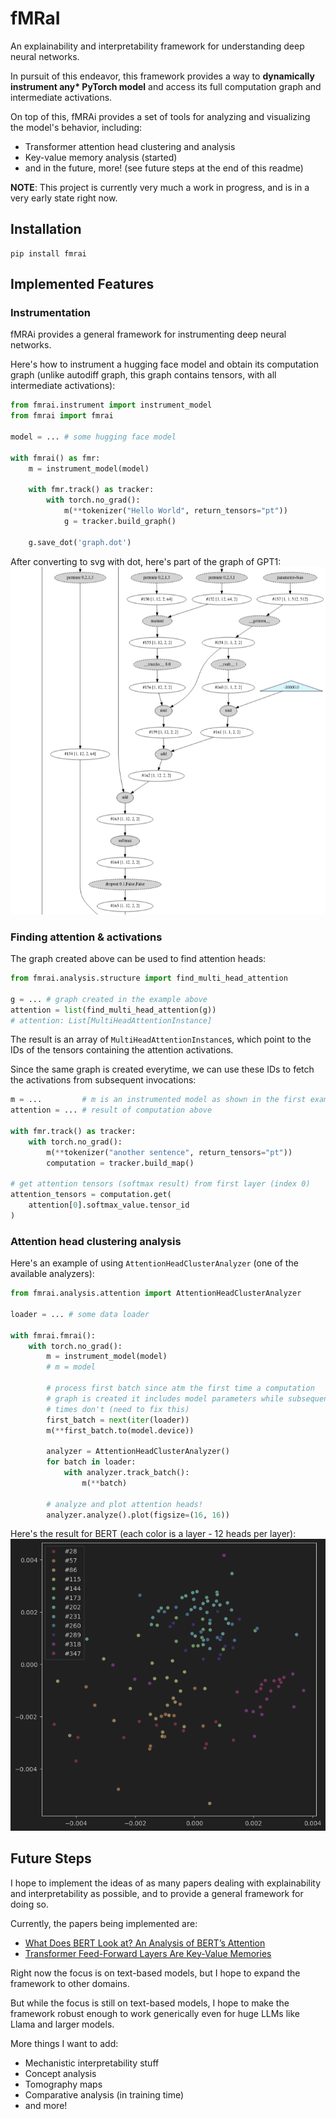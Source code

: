 # fMRaI

An explainability and interpretability framework for understanding deep neural networks.

In pursuit of this endeavor, this framework provides a way to **dynamically instrument any\* PyTorch model** and access its full computation graph and intermediate activations.

On top of this, fMRAi provides a set of tools for analyzing and visualizing the model's behavior, including:
* Transformer attention head clustering and analysis
* Key-value memory analysis (started)
* and in the future, more! (see future steps at the end of this readme)

**NOTE**: This project is currently very much a work in progress, and is in a very early state right now.

## Installation

```
pip install fmrai
```

## Implemented Features

### Instrumentation

fMRAi provides a general framework for instrumenting deep neural networks.

Here's how to instrument a hugging face model and obtain its computation graph (unlike autodiff graph, this graph contains tensors, with all intermediate activations):
```python
from fmrai.instrument import instrument_model
from fmrai import fmrai

model = ... # some hugging face model

with fmrai() as fmr:
    m = instrument_model(model)

    with fmr.track() as tracker:
        with torch.no_grad():
            m(**tokenizer("Hello World", return_tensors="pt"))
            g = tracker.build_graph()

    g.save_dot('graph.dot')
```

After converting to svg with dot, here's part of the graph of GPT1:
![GPT1 graph](./etc/images/gpt1_graph.png)

### Finding attention & activations

The graph created above can be used to find attention heads:
```python
from fmrai.analysis.structure import find_multi_head_attention

g = ... # graph created in the example above
attention = list(find_multi_head_attention(g))
# attention: List[MultiHeadAttentionInstance]
```

The result is an array of `MultiHeadAttentionInstance`s, which point to the IDs of the tensors containing the attention activations.

Since the same graph is created everytime, we can use these IDs to fetch the activations from subsequent invocations:

```python
m = ...         # m is an instrumented model as shown in the first example
attention = ... # result of computation above

with fmr.track() as tracker:
    with torch.no_grad():
        m(**tokenizer("another sentence", return_tensors="pt"))
        computation = tracker.build_map()
        
# get attention tensors (softmax result) from first layer (index 0)
attention_tensors = computation.get(
    attention[0].softmax_value.tensor_id
)
```

### Attention head clustering analysis

Here's an example of using `AttentionHeadClusterAnalyzer` (one of the available analyzers):

```python
from fmrai.analysis.attention import AttentionHeadClusterAnalyzer

loader = ... # some data loader

with fmrai.fmrai():
    with torch.no_grad():
        m = instrument_model(model)
        # m = model

        # process first batch since atm the first time a computation
        # graph is created it includes model parameters while subsequent
        # times don't (need to fix this)
        first_batch = next(iter(loader))
        m(**first_batch.to(model.device))

        analyzer = AttentionHeadClusterAnalyzer()
        for batch in loader:
            with analyzer.track_batch():
                m(**batch)

        # analyze and plot attention heads!
        analyzer.analyze().plot(figsize=(16, 16))
```

Here's the result for BERT (each color is a layer - 12 heads per layer):
![BERT attention head clustering](./etc/images/bert_attention_heads.png)

## Future Steps

I hope to implement the ideas of as many papers dealing with explainability and interpretability as possible, and to provide a general framework for doing so.

Currently, the papers being implemented are:
* [What Does BERT Look at? An Analysis of BERT’s Attention](https://arxiv.org/abs/1906.04341)
* [Transformer Feed-Forward Layers Are Key-Value Memories](https://arxiv.org/abs/2012.14913)

Right now the focus is on text-based models, but I hope to expand the framework to other domains.

But while the focus is still on text-based models, I hope to make the framework robust enough to work generically even for huge LLMs like Llama and larger models.

More things I want to add:
* Mechanistic interpretability stuff
* Concept analysis
* Tomography maps
* Comparative analysis (in training time)
* and more!
